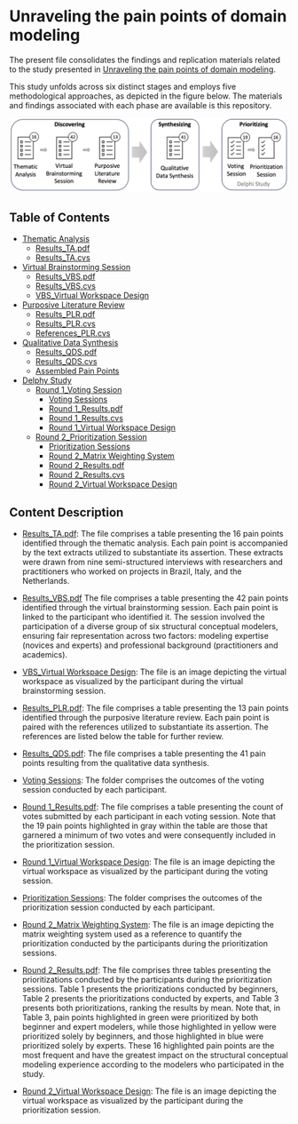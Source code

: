 # Unraveling the pain points of domain modeling

The present file consolidates the findings and replication materials related to the study presented in [Unraveling the pain points of domain modeling](https://www.sciencedirect.com/science/article/pii/S0950584925000758).

This study unfolds across six distinct stages and employs five methodological approaches, as depicted in the figure below. The materials and findings associated with each phase are available is this repository.

![alt text](https://github.com/utwente-scs/pain-points-modeling/blob/main/IST%20paper_Unrevealing%20the%20pain%20points%20of%20domain%20modeling%20/Study_Method.png)

## Table of Contents 

- [Thematic Analysis](https://github.com/utwente-scs/pain-points-modeling/tree/main/Unrevealing%20the%20pain%20points%20of%20domain%20modeling%20/Thematic%20Analysis)
	- [Results_TA.pdf](https://github.com/utwente-scs/pain-points-modeling/blob/main/Unrevealing%20the%20pain%20points%20of%20domain%20modeling%20/Thematic%20Analysis/Results_TA.pdf)
	- [Results_TA.cvs](https://github.com/utwente-scs/pain-points-modeling/blob/main/Unrevealing%20the%20pain%20points%20of%20domain%20modeling%20/Thematic%20Analysis/Results_TA.csv)
- [Virtual Brainstorming Session](https://github.com/utwente-scs/pain-points-modeling/tree/main/Unrevealing%20the%20pain%20points%20of%20domain%20modeling%20/Virtual%20Brainstorming%20Session)
	- [Results_VBS.pdf](https://github.com/utwente-scs/pain-points-modeling/blob/main/Unrevealing%20the%20pain%20points%20of%20domain%20modeling%20/Virtual%20Brainstorming%20Session/Results_VBS.pdf)
	- [Results_VBS.cvs](https://github.com/utwente-scs/pain-points-modeling/blob/main/Unrevealing%20the%20pain%20points%20of%20domain%20modeling%20/Virtual%20Brainstorming%20Session/Results_VBS.csv)
 	- [VBS_Virtual Workspace Design](https://github.com/utwente-scs/pain-points-modeling/blob/main/Unrevealing%20the%20pain%20points%20of%20domain%20modeling%20/Virtual%20Brainstorming%20Session/VBS_Virtual%20Workspace%20Design.pdf)  
- [Purposive Literature Review](https://github.com/utwente-scs/pain-points-modeling/tree/main/Unrevealing%20the%20pain%20points%20of%20domain%20modeling%20/Purposive%20Literature%20Review)
	- [Results_PLR.pdf](https://github.com/utwente-scs/pain-points-modeling/blob/main/Unrevealing%20the%20pain%20points%20of%20domain%20modeling%20/Purposive%20Literature%20Review/Results_PLR.pdf)
	- [Results_PLR.cvs](https://github.com/utwente-scs/pain-points-modeling/blob/main/Unrevealing%20the%20pain%20points%20of%20domain%20modeling%20/Purposive%20Literature%20Review/Results_PLR.csv)
	- [References_PLR.cvs](https://github.com/utwente-scs/pain-points-modeling/blob/main/Unrevealing%20the%20pain%20points%20of%20domain%20modeling%20/Purposive%20Literature%20Review/Refereces_PLR.csv)
- [Qualitative Data Synthesis](https://github.com/utwente-scs/pain-points-modeling/tree/main/Unrevealing%20the%20pain%20points%20of%20domain%20modeling%20/Qualitative%20Data%20Synthesis)
	- [Results_QDS.pdf](https://github.com/utwente-scs/pain-points-modeling/blob/main/Unrevealing%20the%20pain%20points%20of%20domain%20modeling%20/Qualitative%20Data%20Synthesis/Results_QDS.pdf)
	- [Results_QDS.cvs](https://github.com/utwente-scs/pain-points-modeling/blob/main/Unrevealing%20the%20pain%20points%20of%20domain%20modeling%20/Qualitative%20Data%20Synthesis/Results_QDS.csv)
	- [Assembled Pain Points](https://github.com/utwente-scs/pain-points-modeling/blob/main/Unrevealing%20the%20pain%20points%20of%20domain%20modeling%20/Qualitative%20Data%20Synthesis/Assembled%20Pain%20Points..pdf)
- [Delphy Study](https://github.com/utwente-scs/pain-points-modeling/tree/main/Unrevealing%20the%20pain%20points%20of%20domain%20modeling%20/Delphi%20Study)
	- [Round 1_Voting Session](https://github.com/utwente-scs/pain-points-modeling/tree/main/Unrevealing%20the%20pain%20points%20of%20domain%20modeling%20/Delphi%20Study/Round%201_Voting%20Session)
		- [Voting Sessions](https://github.com/utwente-scs/pain-points-modeling/tree/main/Unrevealing%20the%20pain%20points%20of%20domain%20modeling%20/Delphi%20Study/Round%201_Voting%20Session/Voting%20Sessions)
		- [Round 1_Results.pdf](https://github.com/utwente-scs/pain-points-modeling/blob/main/Unrevealing%20the%20pain%20points%20of%20domain%20modeling%20/Delphi%20Study/Round%201_Voting%20Session/Round%201_Results.pdf)
		- [Round 1_Results.cvs](https://github.com/utwente-scs/pain-points-modeling/blob/main/Unrevealing%20the%20pain%20points%20of%20domain%20modeling%20/Delphi%20Study/Round%201_Voting%20Session/Round%201_Results.csv)
		- [Round 1_Virtual Workspace Design](https://github.com/utwente-scs/pain-points-modeling/blob/main/Unrevealing%20the%20pain%20points%20of%20domain%20modeling%20/Delphi%20Study/Round%201_Voting%20Session/Round%201_Virtual%20Workspace%20Design.pdf)
	- [Round 2_Prioritization Session](https://github.com/utwente-scs/pain-points-modeling/tree/main/Unrevealing%20the%20pain%20points%20of%20domain%20modeling%20/Delphi%20Study/Round%202_Prioritization%20Session)
		- [Prioritization Sessions](https://github.com/utwente-scs/pain-points-modeling/tree/main/Unrevealing%20the%20pain%20points%20of%20domain%20modeling%20/Delphi%20Study/Round%202_Prioritization%20Session/Prioritization%20Sessions)
		- [Round 2_Matrix Weighting System](https://github.com/utwente-scs/pain-points-modeling/blob/main/Unrevealing%20the%20pain%20points%20of%20domain%20modeling%20/Delphi%20Study/Round%202_Prioritization%20Session/Round%202_Matrix%20Weighting%20System.pdf)
		- [Round 2_Results.pdf](https://github.com/utwente-scs/pain-points-modeling/blob/main/Unrevealing%20the%20pain%20points%20of%20domain%20modeling%20/Delphi%20Study/Round%202_Prioritization%20Session/Round%202_Results.pdf)
		- [Round 2_Results.cvs](https://github.com/utwente-scs/pain-points-modeling/blob/main/Unrevealing%20the%20pain%20points%20of%20domain%20modeling%20/Delphi%20Study/Round%202_Prioritization%20Session/Round%202_Results.csv)
		- [Round 2_Virtual Workspace Design](https://github.com/utwente-scs/pain-points-modeling/blob/main/Unrevealing%20the%20pain%20points%20of%20domain%20modeling%20/Delphi%20Study/Round%202_Prioritization%20Session/Round%202_Virtual%20Workspace%20Design.pdf.pdf)

## Content Description 

- [Results_TA.pdf](https://github.com/utwente-scs/pain-points-modeling/blob/main/Unrevealing%20the%20pain%20points%20of%20domain%20modeling%20/Thematic%20Analysis/Results_TA.pdf): The file comprises a table presenting the 16 pain points identified through the thematic analysis. Each pain point is accompanied by the text extracts utilized to substantiate its assertion. These extracts were drawn from nine semi-structured interviews with researchers and practitioners who worked on projects in Brazil, Italy, and the Netherlands.

- [Results_VBS.pdf](https://github.com/utwente-scs/pain-points-modeling/blob/main/Unrevealing%20the%20pain%20points%20of%20domain%20modeling%20/Virtual%20Brainstorming%20Session/Results_VBS.pdf) The file comprises a table presenting the 42 pain points identified through the virtual brainstorming session. Each pain point is linked to the participant who identified it. The session involved the participation of a diverse group of six structural conceptual modelers, ensuring fair representation across two factors: modeling expertise (novices and experts) and professional background (practitioners and academics).

- [VBS_Virtual Workspace Design](https://github.com/utwente-scs/pain-points-modeling/blob/main/Unrevealing%20the%20pain%20points%20of%20domain%20modeling%20/Virtual%20Brainstorming%20Session/VBS_Virtual%20Workspace%20Design.pdf): The file is an image depicting the virtual workspace as visualized by the participant during the virtual brainstorming session. 

- [Results_PLR.pdf](https://github.com/utwente-scs/pain-points-modeling/blob/main/Unrevealing%20the%20pain%20points%20of%20domain%20modeling%20/Purposive%20Literature%20Review/Results_PLR.pdf): The file comprises a table presenting the 13 pain points identified through the purposive literature review. Each pain point is paired with the references utilized to substantiate its assertion. The references are listed below the table for further review. 

- [Results_QDS.pdf](https://github.com/utwente-scs/pain-points-modeling/blob/main/Unrevealing%20the%20pain%20points%20of%20domain%20modeling%20/Qualitative%20Data%20Synthesis/Results_QDS.pdf): The file comprises a table presenting the 41 pain points resulting from the qualitative data synthesis.

- [Voting Sessions](https://github.com/utwente-scs/pain-points-modeling/tree/main/Unrevealing%20the%20pain%20points%20of%20domain%20modeling%20/Delphi%20Study/Round%201_Voting%20Session/Voting%20Sessions): The folder comprises the outcomes of the voting session conducted by each participant.

- [Round 1_Results.pdf](https://github.com/utwente-scs/pain-points-modeling/blob/main/Unrevealing%20the%20pain%20points%20of%20domain%20modeling%20/Delphi%20Study/Round%201_Voting%20Session/Round%201_Results.pdf): The file comprises a table presenting the count of votes submitted by each participant in each voting session. Note that the 19 pain points highlighted in gray within the table are those that garnered a minimum of two votes and were consequently included in the prioritization session.

- [Round 1_Virtual Workspace Design](https://github.com/utwente-scs/pain-points-modeling/blob/main/Unrevealing%20the%20pain%20points%20of%20domain%20modeling%20/Delphi%20Study/Round%201_Voting%20Session/Round%201_Virtual%20Workspace%20Design.pdf): The file is an image depicting the virtual workspace as visualized by the participant during the voting session.

- [Prioritization Sessions](https://github.com/utwente-scs/pain-points-modeling/tree/main/Unrevealing%20the%20pain%20points%20of%20domain%20modeling%20/Delphi%20Study/Round%202_Prioritization%20Session/Prioritization%20Sessions): The folder comprises the outcomes of the prioritization session conducted by each participant.

- [Round 2_Matrix Weighting System](https://github.com/utwente-scs/pain-points-modeling/blob/main/Unrevealing%20the%20pain%20points%20of%20domain%20modeling%20/Delphi%20Study/Round%202_Prioritization%20Session/Round%202_Matrix%20Weighting%20System.pdf): The file is an image depicting the matrix weighting system used as a reference to quantify the prioritization conducted by the participants during the prioritization sessions.

- [Round 2_Results.pdf](https://github.com/utwente-scs/pain-points-modeling/blob/main/Unrevealing%20the%20pain%20points%20of%20domain%20modeling%20/Delphi%20Study/Round%202_Prioritization%20Session/Round%202_Results.pdf): The file comprises three tables presenting the prioritizations conducted by the participants during the prioritization sessions. Table 1 presents the prioritizations conducted by beginners, Table 2 presents the prioritizations conducted by experts, and Table 3 presents both prioritizations, ranking the results by mean. Note that, in Table 3, pain points highlighted in green were prioritized by both beginner and expert modelers, while those highlighted in yellow were prioritized solely by beginners, and those highlighted in blue were prioritized solely by experts. These 16 highlighted pain points are the most frequent and have the greatest impact on the structural conceptual modeling experience according to the modelers who participated in the study. 

- [Round 2_Virtual Workspace Design](https://github.com/utwente-scs/pain-points-modeling/blob/main/Unrevealing%20the%20pain%20points%20of%20domain%20modeling%20/Delphi%20Study/Round%202_Prioritization%20Session/Round%202_Virtual%20Workspace%20Design.pdf.pdf): The file is an image depicting the virtual workspace as visualized by the participant during the prioritization session.
